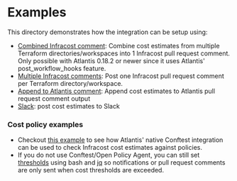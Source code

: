 # Examples

This directory demonstrates how the integration can be setup using:
- [Combined Infracost comment](./combined-infracost-comment/README.md): Combine cost estimates from multiple Terraform directories/workspaces into 1 Infracost pull request comment. Only possible with Atlantis 0.18.2 or newer since it uses Atlantis' post_workflow_hooks feature.
- [Multiple Infracost comments](./multiple-infracost-comments/README.md): Post one Infracost pull request comment per Terraform directory/workspace.
- [Append to Atlantis comment](./append-to-atlantis-comments/README.md): Append cost estimates to Atlantis pull request comment output
- [Slack](./slack/README.md): post cost estimates to Slack

### Cost policy examples

- Checkout [this example](./conftest/README.md) to see how Atlantis' native Conftest integration can be used to check Infracost cost estimates against policies.
- If you do not use Conftest/Open Policy Agent, you can still set [thresholds](./thresholds/README.md) using bash and [jq](https://stedolan.github.io/jq/) so notifications or pull request comments are only sent when cost thresholds are exceeded.
